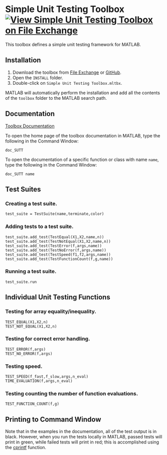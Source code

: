 # Simple Unit Testing Toolbox [![View Simple Unit Testing Toolbox on File Exchange](https://www.mathworks.com/matlabcentral/images/matlab-file-exchange.svg)](https://www.mathworks.com/matlabcentral/fileexchange/122777-simple-unit-testing-toolbox)

This toolbox defines a simple unit testing framework for MATLAB.

## Installation

1. Download the toolbox from [File Exchange](https://www.mathworks.com/matlabcentral/fileexchange/122777-simple-unit-testing-toolbox) or [GitHub](https://github.com/tamaskis/Simple_Unit_Testing_Toolbox-MATLAB).
2. Open the `INSTALL` folder.
3. Double-click on `Simple Unit Testing Toolbox.mltbx`.

MATLAB will automatically perform the installation and add all the contents of the `toolbox` folder to the MATLAB search path.

## Documentation

[Toolbox Documentation](https://tamaskis.github.io/Simple_Unit_Testing_Toolbox-MATLAB)

To open the home page of the toolbox documentation in MATLAB, type the following in the Command Window:

```
doc_SUTT
```

To open the documentation of a specific function or class with name `name`, type the following in the Command Window:

```
doc_SUTT name
```

## Test Suites

### Creating a test suite.

`test_suite = TestSuite(name,terminate,color)`

### Adding tests to a test suite.

`test_suite.add_test(TestEqual(X1,X2,name,n))`\
`test_suite.add_test(TestNotEqual(X1,X2,name,n))`\
`test_suite.add_test(TestError(f,args,name))`\
`test_suite.add_test(TestNoError(f,args,name))`\
`test_suite.add_test(TestSpeed(f1,f2,args,name))`
`test_suite.add_test(TestFunctionCount(f,g,name))`

### Running a test suite.

`test_suite.run`


## Individual Unit Testing Functions

### Testing for array equality/inequality.

`TEST_EQUAL(X1,X2,n)`\
`TEST_NOT_EQUAL(X1,X2,n)`

### Testing for correct error handling.
`TEST_ERROR(f,args)`\
`TEST_NO_ERROR(f,args)`

### Testing speed.
`TEST_SPEED(f_fast,f_slow,args,n_eval)`\
`TIME_EVALUATION(f,args,n_eval)`

### Testing counting the number of function evaluations.
`TEST_FUNCTION_COUNT(f,g)`

## Printing to Command Window

Note that in the examples in the documentation, all of the test output is in black. However, when you run the tests locally in MATLAB, passed tests will print in green, while failed tests will print in red; this is accomplished using the [cprintf](https://www.mathworks.com/matlabcentral/fileexchange/24093-cprintf-display-formatted-colored-text-in-command-window) function.